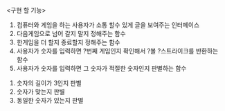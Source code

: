 <구현 할 기능>
1. 컴퓨터와 게임을 하는 사용자가 소통 할수 있게 글을 보여주는 인터페이스
2. 다음게임으로 넘어 갈지 말지 정해주는 함수
3. 한게임을 더 할지 종료할지 정해주는 함수
4. 사용자가 숫자를 입력하면 ?번째 게임인지 확인해서 ?볼 ?스트라이크를 반환하는 함수
5. 사용자가 숫자를 입력하면 그 숫자가 적절한 숫자인지 판별하는 함수
1) 숫자의 길이가 3인지 판별
2) 숫자가 맞는지 판별
3) 동일한 숫자가 있는지 판별
